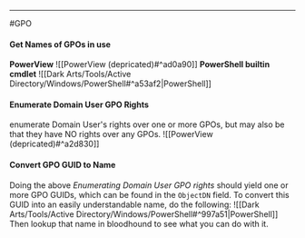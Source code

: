 -- -
#GPO
#### Get Names of GPOs in use
**PowerView**
![[PowerView (depricated)#^ad0a90]]
**PowerShell builtin cmdlet**
![[Dark Arts/Tools/Active Directory/Windows/PowerShell#^a53af2|PowerShell]]
#### Enumerate Domain User GPO Rights
enumerate Domain User's rights over one or more GPOs, but may also be that they have NO rights over any GPOs.
![[PowerView (depricated)#^a2d830]]
#### Convert GPO GUID to Name
Doing the above *Enumerating Domain User GPO rights* should yield one or more GPO GUIDs, which can be found in the `ObjectDN` field. To convert this GUID into an easily understandable name, do the following:
![[Dark Arts/Tools/Active Directory/Windows/PowerShell#^997a51|PowerShell]]
Then lookup that name in bloodhound to see what you can do with it. 